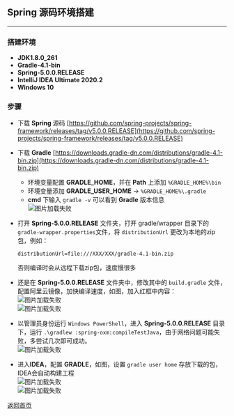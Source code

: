 ## **Spring 源码环境搭建**
-----------

### 搭建环境
* **JDK1.8.0_261**
* **Gradle-4.1-bin**
* **Spring-5.0.0.RELEASE**
* **IntelliJ IDEA Ultimate 2020.2**
* **Windows 10**

### **步骤**
* 下载 **Spring** 源码
[https://github.com/spring-projects/spring-framework/releases/tag/v5.0.0.RELEASE](https://github.com/spring-projects/spring-framework/releases/tag/v5.0.0.RELEASE)
* 下载 **Gradle**
[https://downloads.gradle-dn.com/distributions/gradle-4.1-bin.zip](https://downloads.gradle-dn.com/distributions/gradle-4.1-bin.zip)
    + 环境变量配置 **GRADLE_HOME**，并在 **Path** 上添加 `%GRADLE_HOME%\bin`
    + 环境变量添加 **GRADLE_USER_HOME** -> `%GRADLE_HOME%\.gradle`
    + **cmd** 下输入 `gradle -v` 可以看到 **Gradle** 版本信息  
    ![图片加载失败](https://maxwell-l.github.io/WriteSomething/image/springsrcenv1.png)
* 打开 **Spring-5.0.0.RELEASE** 文件夹，打开 gradle/wrapper 目录下的 `gradle-wrapper.properties`文件，将 `distributionUrl` 更改为本地的zip包，例如：

    ```
    distributionUrl=file:///XXX/XXX/gradle-4.1-bin.zip
    ```
    否则编译时会从远程下载zip包，速度慢很多
* 还是在 **Spring-5.0.0.RELEASE** 文件夹中，修改其中的 `build.gradle` 文件，配置阿里云镜像，加快编译速度，如图，加入红框中内容：  
![图片加载失败](https://maxwell-l.github.io/WriteSomething/image/springsrcenv2.png)  
![图片加载失败](https://maxwell-l.github.io/WriteSomething/image/springsrcenv3.png)
* 以管理员身份运行 `Windows PowerShell`，进入 **Spring-5.0.0.RELEASE** 目录下，运行 `.\gradlew :spring-oxm:compileTestJava`，由于网络问题可能失败，多尝试几次即可成功。  
![图片加载失败](https://maxwell-l.github.io/WriteSomething/image/springsrcenv4.png)
* 进入**IDEA**，配置 **GRADLE**，如图，设置 `gradle user home` 存放下载的包，IDEA会自动构建工程  
![图片加载失败](https://maxwell-l.github.io/WriteSomething/image/springsrcenv5.png)  
![图片加载失败](https://maxwell-l.github.io/WriteSomething/image/springsrcenv6.png) 



[返回首页](https://maxwell-l.github.io/WriteSomething)

    